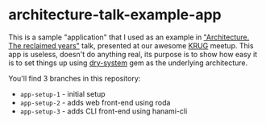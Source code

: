 # architecture-talk-example-app

This is a sample "application" that I used as an example in ["Architecture. The reclaimed years"](https://speakerdeck.com/solnic/krug-architecture-the-reclaimed-years) talk, presented at our awesome [KRUG](https://www.meetup.com/Krakow-Ruby-Users-Group/) meetup. This app is useless, doesn't do anything real, its purpose is to show how easy it is to set things up using [dry-system](https://github.com/dry-rb/dry-system) gem as the underlying architecture.

You'll find 3 branches in this repository:

- `app-setup-1` - initial setup
- `app-setup-2` - adds web front-end using roda
- `app-setup-3` - adds CLI front-end using hanami-cli
